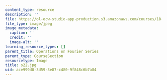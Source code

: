 ```yaml
---
content_type: resource
description: ''
file: https://ol-ocw-studio-app-production.s3.amazonaws.com/courses/18-03sc-differential-equations-fall-2011/ace999d03d593e87c4809f848c6b7a84_s22.jpg
file_type: image/jpeg
image_metadata:
  caption: ''
  credit: ''
  image-alt: ''
learning_resource_types: []
parent_title: Operations on Fourier Series
parent_type: CourseSection
resourcetype: Image
title: s22.jpg
uid: ace999d0-3d59-3e87-c480-9f848c6b7a84
---
```

